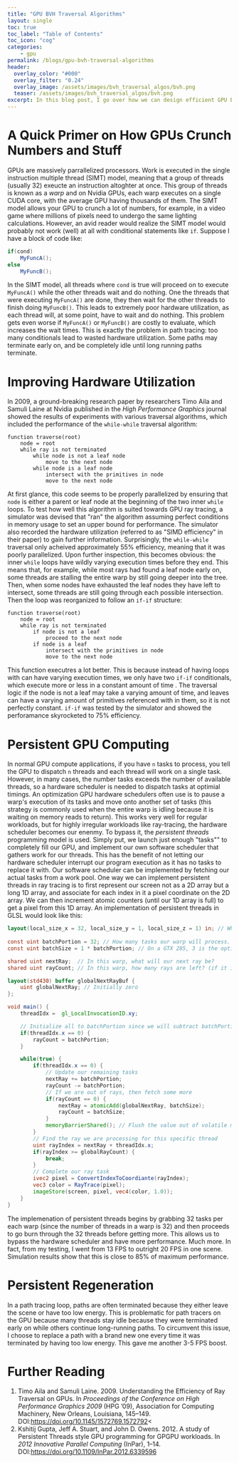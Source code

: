 ```yaml
---
title: "GPU BVH Traversal Algorithms"
layout: single
toc: true
toc_label: "Table of Contents"
toc_icon: "cog"
categories:
    - gpu
permalink: /blogs/gpu-bvh-traversal-algorithms
header:
  overlay_color: "#000"
  overlay_filter: "0.24"
  overlay_image: /assets/images/bvh_traversal_algos/bvh.png
  teaser: /assets/images/bvh_traversal_algos/bvh.png
excerpt: In this blog post, I go over how we can design efficient GPU BVH traversal algorithms.
---
```


# A Quick Primer on How GPUs Crunch Numbers and Stuff

GPUs are massively parrallelized processors. Work is executed in the single instruction multiple thread (SIMT) model, meaning that a group of threads (usually 32) exeucte an instruction altoghter at once. This group of threads is known as a *warp* and on Nvidia GPUs, each warp executes on a single CUDA core, with the average GPU having thousands of them. The SIMT model allows your GPU to crunch a lot of numbers, for example, in a video game where millions of pixels need to undergo the same lighting calculations. However, an avid reader would realize the SIMT model would probably not work (well) at all with conditional statements like `if`. Suppose I have a block of code like:

```glsl
if(cond)
    MyFuncA();
else
    MyFuncB();
```

In the SIMT model, all threads where `cond` is true will proceed on to execute `MyFuncA()` while the other threads wait and do nothing. One the threads that were executing `MyFuncA()` are done, they then wait for the other threads to finish doing `MyFuncB()`. This leads to extremely poor hardware utilization, as each thread will, at some point, have to wait and do nothing. This problem gets even worse if `MyFuncA()` or `MyFuncB()` are costly to evaluate, which increases the wait times. This is exactly the problem in path tracing: too many conditionals lead to wasted hardware utilization. Some paths may terminate early on, and be completely idle until long running paths terminate.

# Improving Hardware Utilization

In 2009, a ground-breaking research paper by researchers Timo Aila and Samuli Laine at Nvidia published in the *High Performance Graphics* journal showed the results of experiments with various traversal algorithms, which included the performance of the `while-while` traversal algorithm:

```
function traverse(root)
    node = root
    while ray is not terminated
        while node is not a leaf node
            move to the next node
        while node is a leaf node
            intersect with the primitives in node
            move to the next node
```

At first glance, this code seems to be properly parallelized by ensuring that `node` is either a parent or leaf node at the beginning of the two inner `while` loops. To test how well this algorithm is suited towards GPU ray tracing, a simulator was devised that "ran" the algorithm assuming perfect conditions in memory usage to set an upper bound for performance. The simulator also recorded the hardware utilization (referred to as "SIMD efficiency" in their paper) to gain further information. Surprisingly, the `while-while` traversal only acheived approximately 55% efficiency, meaning that it was poorly parallelized. Upon further inspection, this becomes obvious: the inner `while` loops have wildly varying execution times before they end. This means that, for example, while most rays had found a leaf node early on, some threads are stalling the entire warp by still going deeper into the tree. Then, when some nodes have exhausted the leaf nodes they have left to intersect, some threads are still going through each possible intersection. Then the loop was reorganized to follow an `if-if` structure:

```
function traverse(root)
    node = root
    while ray is not terminated
        if node is not a leaf
            proceed to the next node
        if node is a leaf
            intersect with the primitives in node
            move to the next node
```

This function executres a lot better. This is because instead of having loops with can have varying execution times, we only have two `if-if` conditionals, which execute more or less in a constant amount of time . The traversal logic if the node is not a leaf may take a varying amount of time, and leaves can have a varying amount of primitives referenced with in them, so it is not perfectly constant. `if-if` was tested by the simulator and showed the perforamance skyrocketed to 75% efficiency.

# Persistent GPU Computing

In normal GPU compute applications, if you have `n` tasks to process, you tell the GPU to dispatch `n` threads and each thread will work on a single task. However, in many cases, the number tasks exceeds the number of available threads, so a hardware scheduler is needed to dispatch tasks at optimial timings. An optimization GPU hardware schedulers often use is to pause a warp's execution of its tasks and move onto another set of tasks (this strategy is commonly used when the entire warp is idling because it is waiting on memory reads to return). This works very well for regular workloads, but for highly irregular workloads like ray-tracing, the hardware scheduler becomes our enenmy. To bypass it, the *persistent threads* programming model is used. Simply put, we launch just enough "tasks"" to completely fill our GPU, and implement our own software scheduler that gathers work for our threads. This has the benefit of not letting our hardware scheduler interrupt our program execution as it has no tasks to replace it with. Our software scheduler can be implemented by fetching our actual tasks from a work pool. One way we can implement persistent threads in ray tracing is to first represent our screen not as a 2D array but a long 1D array, and associate for each index in it a pixel coordinate on the 2D array. We can then increment atomic counters (until our 1D array is full) to get a pixel from this 1D array. An implementation of persistent threads in GLSL would look like this:

```glsl
layout(local_size_x = 32, local_size_y = 1, local_size_z = 1) in; // What this means is that we run one warp per each dispatch 
    
const uint batchPortion = 32; // How many tasks our warp will process. This should be the number of threads in a warp
const uint batchSize = 1 * batchPortion; // On a GTX 285, 3 is the optimal multiplier [1], but 1 seems to perform better on my GTX 980

shared uint nextRay;  // In this warp, what will our next ray be?
shared uint rayCount; // In this warp, how many rays are left? (if it is zero we need to get more tasks)

layout(std430) buffer globalNextRayBuf {
    uint globalNextRay; // Initially zero
};

void main() {
    threadIdx =  gl_LocalInvocationID.xy;

    // Initialize all to batchPortion since we will subtract batchPortion later to make it zero
    if(threadIdx.x == 0) {
        rayCount = batchPortion;
    }

    while(true) {
        if(threadIdx.x == 0) {
            // Update our remaining tasks
            nextRay += batchPortion;
            rayCount -= batchPortion;
            // If we are out of rays, then fetch some more
            if(rayCount == 0) {
                nextRay = atomicAdd(globalNextRay, batchSize);
                rayCount = batchSize;
            }
            memoryBarrierShared(); // Flush the value out of volatile memory
        }
        // Find the ray we are processing for this specific thread
        uint rayIndex = nextRay + threadIdx.x;
        if(rayIndex >= globalRayCount) {
            break;
        }
        // Complete our ray task
        ivec2 pixel = ConvertIndexToCoordiante(rayIndex); 
        vec3 color = RayTrace(pixel);
        imageStore(screen, pixel, vec4(color, 1.0));
    }
}
```
The implemenation of persistent threads begins by grabbing 32 tasks per each warp (since the number of threads in a warp is 32) and then proceeds to go burn through the 32 threads before getting more. This allows us to bypass the hardware scheduler and have more performance. Much more. In fact, from my testing, I went from 13 FPS to outright 20 FPS in one scene. Simulation results show that this is close to 85% of maximum performance.

# Persistent Regeneration

In a path tracing loop, paths are often terminated because they either leave the scene or have too low energy. This is problematic for path tracers on the GPU because many threads stay idle because they were terminated early on while others continue long-running paths. To circumvent this issue, I choose to replace a path with a brand new one every time it was terminated by having too low energy. This gave me another 3-5 FPS boost.

# Further Reading

1. Timo Aila and Samuli Laine. 2009. Understanding the Efficiency of Ray Traversal on GPUs. In *Proceedings of the Conference on High Performance Graphics 2009* (HPG ’09), Association for Computing Machinery, New Orleans, Louisiana, 145–149. DOI:https://doi.org/10.1145/1572769.1572792<
2. Kshitij Gupta, Jeff A. Stuart, and John D. Owens. 2012. A study of Persistent Threads style GPU programming for GPGPU workloads. In *2012 Innovative Parallel Computing* (InPar), 1–14. DOI:https://doi.org/10.1109/InPar.2012.6339596
